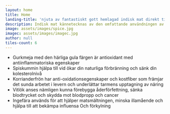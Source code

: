 ```yaml
---
layout: home
title: Home
landing-title: 'njuta av fantastiskt gott hemlagad indisk mat direkt till din dörr som dessutom är klimatkompenserad'
description: Indisk mat kännetecknas av den omfattande användningen av kryddor som är viktiga för att tillhandahålla autentiska, utsökta och unika smaker. Kryddor och aromater är hjärtat i indisk matlagning. Indier har också använt örter och kryddor som medicin.
image: assets/images/spice.jpg
imagec: assets/images/imagec.jpg
author: null
tiles-count: 6
---
```

<ul>
<li>Gurkmeja med den härliga gula färgen är antioxidant med antiinflammatoriska egenskaper</li>

<li>Spiskummin hjälpa till vid ökar din naturliga förbränning och sänk din kolesterolnivå</li>

<li>Korrianderfrön har anti-oxidationsegenskaper och kostfiber som främjar det sunda arbetet i levern och underlättar tarmens upptagning av näring</li>

<li>Vitlök anses nämligen kunna förebygga åderförfettning, sänka blodtrycket och skydda mot blodpropp och cancer</li>

<li>Ingefära används för att hjälper matsmältningen, minska illamående och hjälpa till att bekämpa influensa Och förkylning</li>
</ul>
